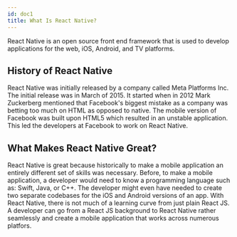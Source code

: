 ```yaml
---
id: doc1
title: What Is React Native?
---
```


React Native is an open source front end framework that is used to develop applications for the web, iOS, Android, and TV platforms.

## History of React Native

React Native was initially released by a company called Meta Platforms Inc. The initial release was in March of 2015. It started when in 2012 Mark Zuckerberg mentioned that Facebook's biggest mistake as a company was betting too much on HTML as opposed to native. The mobile version of Facebook was built upon HTML5 which resulted in an unstable application. This led the developers at Facebook to work on React Native.

## What Makes React Native Great?

React Native is great because historically to make a mobile application an entirely different set of skills was necessary. Before, to make a mobile application, a developer would need to know a programming language such as: Swift, Java, or C++. The developer might even have needed to create two separate codebases for the iOS and Android versions of an app. With React Native, there is not much of a learning curve from just plain React JS. A developer can go from a React JS background to React Native rather seamlessly and create a mobile application that works across numerous platfors.


